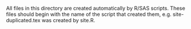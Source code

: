 All files in this directory are created automatically by R/SAS scripts. These files should begin with the name of the script that created them, e.g. site-duplicated.tex was created by site.R.


